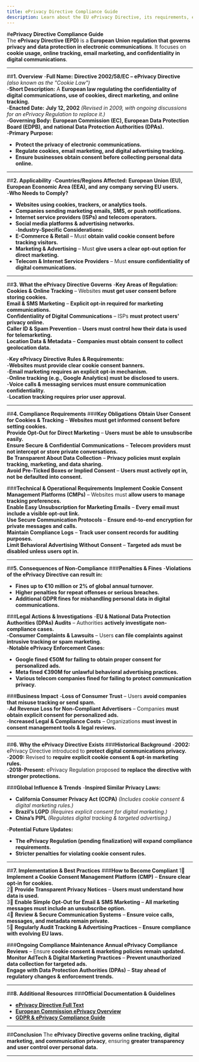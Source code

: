 ```yaml
---
title: ePrivacy Directive Compliance Guide
description: Learn about the EU ePrivacy Directive, its requirements, enforcement, and best practices for electronic communications privacy.
---
```


#**ePrivacy Directive Compliance Guide**  
The **ePrivacy Directive (EPD)** is a **European Union regulation that governs privacy and data protection in electronic communications**. It focuses on **cookie usage, online tracking, email marketing, and confidentiality in digital communications**.

---

##**1. Overview**
-**Full Name:** **Directive 2002/58/EC – ePrivacy Directive** *(also known as the "Cookie Law")*  
-**Short Description:** A **European law regulating the confidentiality of digital communications, use of cookies, direct marketing, and online tracking.**  
-**Enacted Date:** **July 12, 2002** *(Revised in 2009, with ongoing discussions for an ePrivacy Regulation to replace it.)*  
-**Governing Body:** **European Commission (EC), European Data Protection Board (EDPB), and national Data Protection Authorities (DPAs).**  
-**Primary Purpose:**  
  - **Protect the privacy of electronic communications.**  
  - **Regulate cookies, email marketing, and digital advertising tracking.**  
  - **Ensure businesses obtain consent before collecting personal data online.**  

---

##**2. Applicability**
-**Countries/Regions Affected:** **European Union (EU), European Economic Area (EEA), and any company serving EU users.**  
-**Who Needs to Comply?**  
  - **Websites using cookies, trackers, or analytics tools.**  
  - **Companies sending marketing emails, SMS, or push notifications.**  
  - **Internet service providers (ISPs) and telecom operators.**  
  - **Social media platforms & advertising networks.**  
-**Industry-Specific Considerations:**  
  - **E-Commerce & Retail** – Must **obtain valid cookie consent before tracking visitors.**  
  - **Marketing & Advertising** – Must **give users a clear opt-out option for direct marketing.**  
  - **Telecom & Internet Service Providers** – Must **ensure confidentiality of digital communications.**  

---

##**3. What the ePrivacy Directive Governs**
-**Key Areas of Regulation:**  
   **Cookies & Online Tracking** – Websites **must get user consent before storing cookies.**  
   **Email & SMS Marketing** – **Explicit opt-in required for marketing communications.**  
   **Confidentiality of Digital Communications** – ISPs **must protect users' privacy online.**  
   **Caller ID & Spam Prevention** – **Users must control how their data is used for telemarketing.**  
   **Location Data & Metadata** – **Companies must obtain consent to collect geolocation data.**  

-**Key ePrivacy Directive Rules & Requirements:**  
  -**Websites must provide clear cookie consent banners.**  
  -**Email marketing requires an explicit opt-in mechanism.**  
  -**Online tracking (e.g., Google Analytics) must be disclosed to users.**  
  -**Voice calls & messaging services must ensure communication confidentiality.**  
  -**Location tracking requires prior user approval.**  

---

##**4. Compliance Requirements**
###**Key Obligations**
 **Obtain User Consent for Cookies & Tracking** – **Websites must get informed consent before setting cookies.**  
 **Provide Opt-Out for Direct Marketing** – **Users must be able to unsubscribe easily.**  
 **Ensure Secure & Confidential Communications** – **Telecom providers must not intercept or store private conversations.**  
 **Be Transparent About Data Collection** – **Privacy policies must explain tracking, marketing, and data sharing.**  
 **Avoid Pre-Ticked Boxes or Implied Consent** – **Users must actively opt in, not be defaulted into consent.**  

###**Technical & Operational Requirements**
 **Implement Cookie Consent Management Platforms (CMPs)** – Websites must **allow users to manage tracking preferences.**  
 **Enable Easy Unsubscription for Marketing Emails** – **Every email must include a visible opt-out link.**  
 **Use Secure Communication Protocols** – **Ensure end-to-end encryption for private messages and calls.**  
 **Maintain Compliance Logs** – **Track user consent records for auditing purposes.**  
 **Limit Behavioral Advertising Without Consent** – **Targeted ads must be disabled unless users opt in.**  

---

##**5. Consequences of Non-Compliance**
###**Penalties & Fines**
-**Violations of the ePrivacy Directive can result in:**  
  - **Fines up to €10 million or 2% of global annual turnover.**  
  - **Higher penalties for repeat offenses or serious breaches.**  
  - **Additional GDPR fines for mishandling personal data in digital communications.**  

###**Legal Actions & Investigations**
-**EU & National Data Protection Authorities (DPAs) Audits** – Authorities **actively investigate non-compliance cases.**  
-**Consumer Complaints & Lawsuits** – Users **can file complaints against intrusive tracking or spam marketing.**  
-**Notable ePrivacy Enforcement Cases:**  
  - **Google fined €50M for failing to obtain proper consent for personalized ads.**  
  - **Meta fined €390M for unlawful behavioral advertising practices.**  
  - **Various telecom companies fined for failing to protect communication privacy.**  

###**Business Impact**
-**Loss of Consumer Trust** – Users **avoid companies that misuse tracking or send spam.**  
-**Ad Revenue Loss for Non-Compliant Advertisers** – Companies **must obtain explicit consent for personalized ads.**  
-**Increased Legal & Compliance Costs** – Organizations **must invest in consent management tools & legal reviews.**  

---

##**6. Why the ePrivacy Directive Exists**
###**Historical Background**
-**2002:** ePrivacy Directive introduced to **protect digital communications privacy.**  
-**2009:** Revised to **require explicit cookie consent & opt-in marketing rules.**  
-**2018-Present:** ePrivacy Regulation proposed **to replace the directive with stronger protections.**  

###**Global Influence & Trends**
-**Inspired Similar Privacy Laws:**  
  - **California Consumer Privacy Act (CCPA)** *(Includes cookie consent & digital marketing rules.)*  
  - **Brazil’s LGPD** *(Requires explicit consent for digital marketing.)*  
  - **China’s PIPL** *(Regulates digital tracking & targeted advertising.)*  

-**Potential Future Updates:**  
  - **The ePrivacy Regulation (pending finalization) will expand compliance requirements.**  
  - **Stricter penalties for violating cookie consent rules.**  

---

##**7. Implementation & Best Practices**
###**How to Become Compliant**
1⃣ **Implement a Cookie Consent Management Platform (CMP)** – **Ensure clear opt-in for cookies.**  
2⃣ **Provide Transparent Privacy Notices** – **Users must understand how data is used.**  
3⃣ **Enable Simple Opt-Out for Email & SMS Marketing** – **All marketing messages must include an unsubscribe option.**  
4⃣ **Review & Secure Communication Systems** – **Ensure voice calls, messages, and metadata remain private.**  
5⃣ **Regularly Audit Tracking & Advertising Practices** – **Ensure compliance with evolving EU laws.**  

###**Ongoing Compliance Maintenance**
 **Annual ePrivacy Compliance Reviews** – Ensure **cookie consent & marketing policies remain updated.**  
 **Monitor AdTech & Digital Marketing Practices** – **Prevent unauthorized data collection for targeted ads.**  
 **Engage with Data Protection Authorities (DPAs)** – **Stay ahead of regulatory changes & enforcement trends.**  

---

##**8. Additional Resources**
###**Official Documentation & Guidelines**
- **[ ePrivacy Directive Full Text](https://eur-lex.europa.eu/eli/dir/2002/58/oj)**  
- **[ European Commission ePrivacy Overview](https://digital-strategy.ec.europa.eu/en/policies/eprivacy-regulation)**  
- **[ GDPR & ePrivacy Compliance Guide](https://gdpr.eu/cookies/)**  

---

##**Conclusion**
The **ePrivacy Directive governs online tracking, digital marketing, and communication privacy**, ensuring **greater transparency and user control over personal data.**  

---
